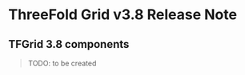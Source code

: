 # ThreeFold Grid v3.8 Release Note



## TFGrid 3.8 components

> TODO: to be created

 <!-- - testnet tfchain 1.12.3 [patch](https://forum.threefold.io/t/resolved-billing-issue-on-all-networks-august-30th/3330) 
 - mainnet tfchain 1.12.3 [patch](https://forum.threefold.io/t/resolved-billing-issue-on-all-networks-august-30th/3330)
 - substrate client (go) release for type change
 - tfchain client (JS) release for type change
 - graphql 2.3.3
 - tfchain bridge v2.1.0
 - ZOS 3.1.0-rc1
 - weblets 1.4.3-rc1
 - terraform 1.2.1
 - gridproxy v1.5.1
 - explorer 3.2.2
 - tfgrid_dashboard 1.0.7 -->

